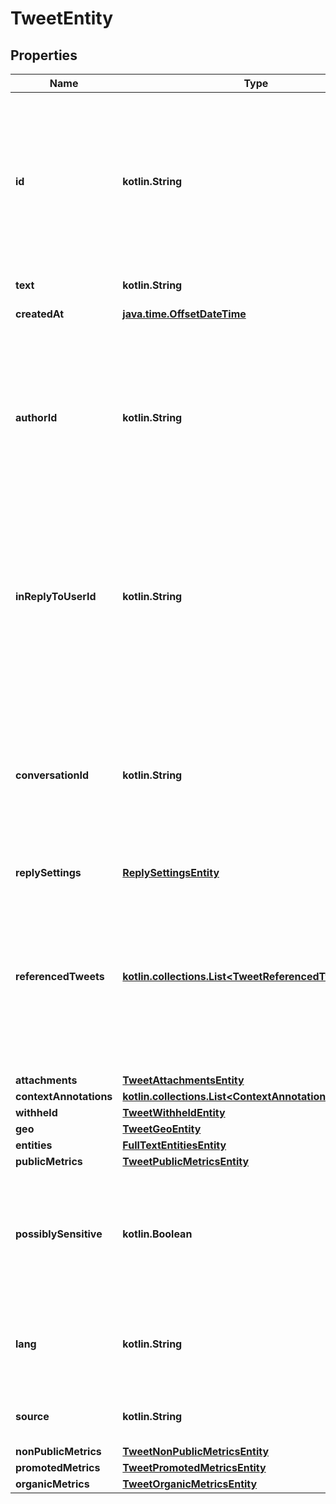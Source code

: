
# TweetEntity

## Properties
Name | Type | Description | Notes
------------ | ------------- | ------------- | -------------
**id** | **kotlin.String** | Unique identifier of this Tweet. This is returned as a string in order to avoid complications with languages and tools that cannot handle large integers. | 
**text** | **kotlin.String** | The content of the Tweet. | 
**createdAt** | [**java.time.OffsetDateTime**](java.time.OffsetDateTime.md) | Creation time of the Tweet. |  [optional]
**authorId** | **kotlin.String** | Unique identifier of this User. This is returned as a string in order to avoid complications with languages and tools that cannot handle large integers. |  [optional]
**inReplyToUserId** | **kotlin.String** | Unique identifier of this User. This is returned as a string in order to avoid complications with languages and tools that cannot handle large integers. |  [optional]
**conversationId** | **kotlin.String** | Unique identifier of this Tweet. This is returned as a string in order to avoid complications with languages and tools that cannot handle large integers. |  [optional]
**replySettings** | [**ReplySettingsEntity**](ReplySettingsEntity.md) |  |  [optional]
**referencedTweets** | [**kotlin.collections.List&lt;TweetReferencedTweetsEntity&gt;**](TweetReferencedTweetsEntity.md) | A list of Tweets this Tweet refers to. For example, if the parent Tweet is a Retweet, a Quoted Tweet or a Reply, it will include the related Tweet referenced to by its parent. |  [optional]
**attachments** | [**TweetAttachmentsEntity**](TweetAttachmentsEntity.md) |  |  [optional]
**contextAnnotations** | [**kotlin.collections.List&lt;ContextAnnotationEntity&gt;**](ContextAnnotationEntity.md) |  |  [optional]
**withheld** | [**TweetWithheldEntity**](TweetWithheldEntity.md) |  |  [optional]
**geo** | [**TweetGeoEntity**](TweetGeoEntity.md) |  |  [optional]
**entities** | [**FullTextEntitiesEntity**](FullTextEntitiesEntity.md) |  |  [optional]
**publicMetrics** | [**TweetPublicMetricsEntity**](TweetPublicMetricsEntity.md) |  |  [optional]
**possiblySensitive** | **kotlin.Boolean** | Indicates if this Tweet contains URLs marked as sensitive, for example content suitable for mature audiences. |  [optional]
**lang** | **kotlin.String** | Language of the Tweet, if detected by Twitter. Returned as a BCP47 language tag. |  [optional]
**source** | **kotlin.String** | The name of the app the user Tweeted from. |  [optional]
**nonPublicMetrics** | [**TweetNonPublicMetricsEntity**](TweetNonPublicMetricsEntity.md) |  |  [optional]
**promotedMetrics** | [**TweetPromotedMetricsEntity**](TweetPromotedMetricsEntity.md) |  |  [optional]
**organicMetrics** | [**TweetOrganicMetricsEntity**](TweetOrganicMetricsEntity.md) |  |  [optional]



